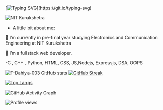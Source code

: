 
[![Typing SVG](https://readme-typing-svg.herokuapp.com?font=Architects+Daughter&color=7AF79A&size=30&lines=Hey!+It's+Tanvi!;I'm+a+learning+developer...)](https://git.io/typing-svg)


   ![NIT Kurukshetra](https://media.giphy.com/media/L1R1tvI9svkIWwpVYr/giphy.gif)
   

-  A little bit about me:

🔭 I’m currently in pre-final year studying Electronics and Communication Engineering at NIT Kurukshetra

🌱 I’m a fullstack web developer.

-C , C++ , Python, HTML, CSS, JS,Nodejs, Expressjs, DSA, OOPS



![T-Dahiya-003 GitHub stats](https://github-readme-stats.vercel.app/api?username=T-Dahiya-003&show_icons=true&theme=radical) 
[![GitHub Streak](https://github-readme-streak-stats.herokuapp.com/?user=T-Dahiya-003&theme=radical)](https://git.io/streak-stats) 


[![Top Langs](https://github-readme-stats.vercel.app/api/top-langs/?username=T-Dahiya-003)](https://github.com/anuraghazra/github-readme-stats)  

![GitHub Activity Graph](https://activity-graph.herokuapp.com/graph?username=T-Dahiya-003)    

![Profile views](https://gpvc.arturio.dev/T-Dahiya-003) 

<!---
T-Dahiya-003/T-Dahiya-003 is a ✨ special ✨ repository because its `README.md` (this file) appears on your GitHub profile.
You can click the Preview link to take a look at your changes.
--->
